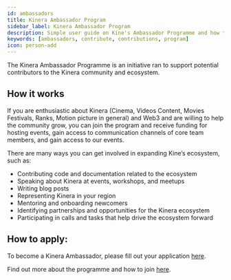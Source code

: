```yaml
---
id: ambassadors
title: Kinera Ambassador Program
sidebar_label: Kinera Ambassador Program
description: Simple user guide on Kine's Ambassador Programme and how to participate.
keywords: [ambassadors, contribute, contributions, program]
icon: person-add
---
```


The Kinera Ambassador Programme is an initiative ran to support potential
contributors to the Kinera community and ecosystem.

## How it works

If you are enthusiastic about Kinera (Cinema, Videos Content, Movies Festivals, Ranks, Motion picture in general) and Web3 and are willing to help the community grow, you can
join the program and receive funding for hosting events, gain access to communication channels of
core team members, and gain access to our events.

There are many ways you can get involved in expanding Kine’s ecosystem, such as:

- Contributing code and documentation related to the ecosystem
- Speaking about Kinera at events, workshops, and meetups
- Writing blog posts
- Representing Kinera in your region
- Mentoring and onboarding newcomers
- Identifying partnerships and opportunities for the Kinera ecosystem
- Participating in calls and tasks that help drive the ecosystem forward

## How to apply:

To become a Kinera Ambassador, please fill out your application
[here](https:/kine.network).

Find out more about the programme and how to join
[here](https://kine.network).